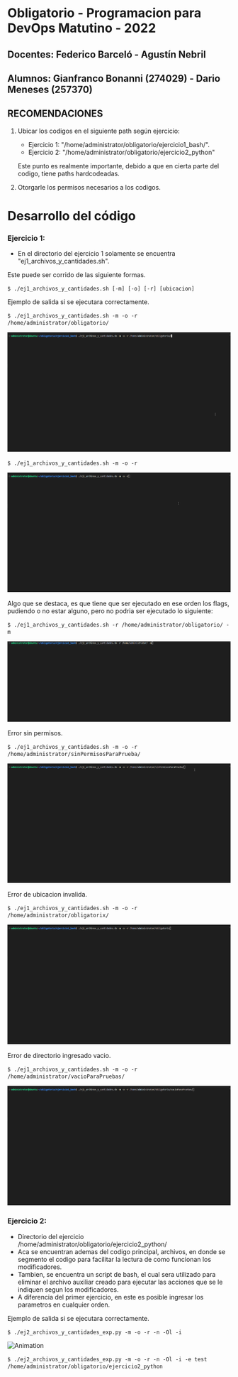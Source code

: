 # Obligatorio - Programacion para DevOps Matutino - 2022
## Docentes: Federico Barceló - Agustín Nebril
## Alumnos: Gianfranco Bonanni (274029) - Dario Meneses (257370)

## RECOMENDACIONES

1. Ubicar los codigos en el siguiente path según ejercicio: 
     - Ejercicio 1: "/home/administrator/obligatorio/ejercicio1_bash/".
     - Ejercicio 2: "/home/administrator/obligatorio/ejercicio2_python"
     
     Este punto es realmente importante, debido a que en cierta parte del codigo, tiene paths hardcodeadas.
2. Otorgarle los permisos necesarios a los codigos. 

# Desarrollo del código 

### Ejercicio 1:

- En el directorio del ejercicio 1 solamente se encuentra "ej1_archivos_y_cantidades.sh". 

Este puede ser corrido de las siguiente formas.

    $ ./ej1_archivos_y_cantidades.sh [-m] [-o] [-r] [ubicacion]

Ejemplo de salida si se ejecutara correctamente.

    $ ./ej1_archivos_y_cantidades.sh -m -o -r /home/administrator/obligatorio/ 

![Animation](https://github.com/GianfrancoB23/obligatorioDevOps/blob/main/gifs/bash/ej1_sinError.gif?raw=true)

    $ ./ej1_archivos_y_cantidades.sh -m -o -r  

![Animation](https://github.com/GianfrancoB23/obligatorioDevOps/blob/main/gifs/bash/ej1_sinErrorSinUbi.gif?raw=true)

Algo que se destaca, es que tiene que ser ejecutado en ese orden los flags, pudiendo o no estar alguno, pero no podria ser ejecutado lo siguiente:

    $ ./ej1_archivos_y_cantidades.sh -r /home/administrator/obligatorio/ -m
    
![Animation](https://github.com/GianfrancoB23/obligatorioDevOps/blob/main/gifs/bash/ej1_sinErrorModifUbi.gif?raw=true)

Error sin permisos.

    $ ./ej1_archivos_y_cantidades.sh -m -o -r /home/administrator/sinPermisosParaPrueba/

![Animation](https://github.com/GianfrancoB23/obligatorioDevOps/blob/main/gifs/bash/ej1_errorSinPermisos.gif?raw=true)

Error de ubicacion invalida.

    $ ./ej1_archivos_y_cantidades.sh -m -o -r /home/administrator/obligatorix/ 

![Animation](https://github.com/GianfrancoB23/obligatorioDevOps/blob/main/gifs/bash/ej1_errorUbi.gif?raw=true)

Error de directorio ingresado vacio.

    $ ./ej1_archivos_y_cantidades.sh -m -o -r /home/administrator/vacioParaPruebas/

![Animation](https://github.com/GianfrancoB23/obligatorioDevOps/blob/main/gifs/bash/ej1_errorVacio.gif?raw=true)


### Ejercicio 2:

- Directorio del ejercicio /home/administrator/obligatorio/ejercicio2_python/
- Aca se encuentran ademas del codigo principal, archivos, en donde se segmento el codigo para facilitar la lectura de como funcionan los modificadores. 
- Tambien, se encuentra un script de bash, el cual sera utilizado para eliminar el archivo auxiliar creado para ejecutar las acciones que se le indiquen segun los modificadores.
- A diferencia del primer ejercicio, en este es posible ingresar los parametros en cualquier orden.

Ejemplo de salida si se ejecutara correctamente.

    $ ./ej2_archivos_y_cantidades_exp.py -m -o -r -n -Ol -i

![Animation]()

    $ ./ej2_archivos_y_cantidades_exp.py -m -o -r -n -Ol -i -e test /home/administrator/obligatorio/ejercicio2_python
